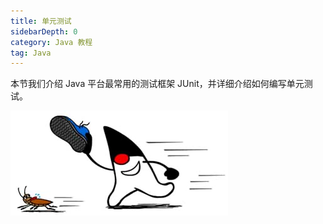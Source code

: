 ```yaml
---
title: 单元测试
sidebarDepth: 0
category: Java 教程
tag: Java
---
```


本节我们介绍 Java 平台最常用的测试框架 JUnit，并详细介绍如何编写单元测试。


![20221123100829](assets/20221123100829.png)

